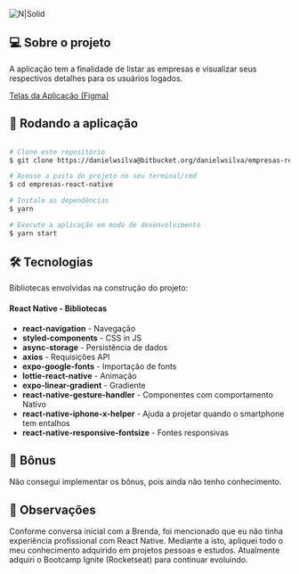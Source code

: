 ![N|Solid](https://img.shields.io/badge/feito%20por-danielwsilva-%237519C1?style=for-the-badge&logo=github)

## 💻 Sobre o projeto

A aplicação tem a finalidade de listar as empresas e visualizar seus respectivos detalhes para os usuários logados.

[Telas da Aplicação (Figma)](https://bitbucket.org/danielwsilva/empresas-react-native/src/master/src/assets/figma.png)

## 🧭 Rodando a aplicação

```bash

# Clone este repositório
$ git clone https://danielwsilva@bitbucket.org/danielwsilva/empresas-react-native.git

# Acesse a pasta do projeto no seu terminal/cmd
$ cd empresas-react-native

# Instale as dependências
$ yarn

# Execute a aplicação em modo de desenvolvimento
$ yarn start

```

## 🛠 Tecnologias

Bibliotecas envolvidas na construção do projeto:

#### React Native - Bibliotecas

- **react-navigation** - Navegação
- **styled-components** - CSS in JS
- **async-storage** - Persistência de dados
- **axios** - Requisições API
- **expo-google-fonts** - Importação de fonts
- **lottie-react-native** - Animação
- **expo-linear-gradient** - Gradiente
- **react-native-gesture-handler** - Componentes com comportamento Nativo
- **react-native-iphone-x-helper** - Ajuda a projetar quando o smartphone tem entalhos
- **react-native-responsive-fontsize** - Fontes responsivas


## 🎁 Bônus

Não consegui implementar os bônus, pois ainda não tenho conhecimento.

## 📝 Observações

Conforme conversa inicial com a Brenda, foi mencionado que eu não tinha experiência profissional com React Native. Mediante a isto, apliquei todo o meu conhecimento adquirido em projetos pessoas e estudos. Atualmente adquiri o Bootcamp Ignite (Rocketseat) para continuar evoluindo.